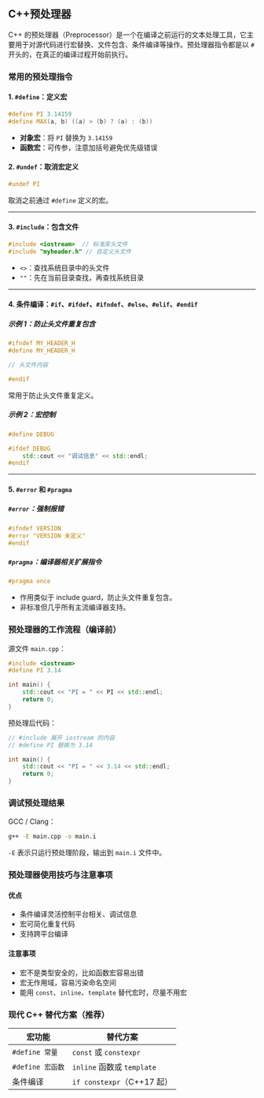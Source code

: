 ## C++预处理器

C++ 的预处理器（Preprocessor）是一个在编译之前运行的文本处理工具，它主要用于对源代码进行宏替换、文件包含、条件编译等操作。预处理器指令都是以 `#` 开头的，在真正的编译过程开始前执行。

### 常用的预处理指令

#### 1. `#define`：定义宏

```cpp
#define PI 3.14159
#define MAX(a, b) ((a) > (b) ? (a) : (b))
```

- **对象宏**：将 `PI` 替换为 `3.14159`
- **函数宏**：可传参，注意加括号避免优先级错误

#### 2. `#undef`：取消宏定义

```cpp
#undef PI
```

取消之前通过 `#define` 定义的宏。

------

#### 3. `#include`：包含文件

```cpp
#include <iostream>  // 标准库头文件
#include "myheader.h" // 自定义头文件
```

- `<>`：查找系统目录中的头文件
- `""`：先在当前目录查找，再查找系统目录

------

#### 4. 条件编译：`#if`、`#ifdef`、`#ifndef`、`#else`、`#elif`、`#endif`

##### 示例 1：防止头文件重复包含

```cpp
#ifndef MY_HEADER_H
#define MY_HEADER_H

// 头文件内容

#endif
```

常用于防止头文件重复定义。

##### 示例 2：宏控制

```cpp
#define DEBUG

#ifdef DEBUG
    std::cout << "调试信息" << std::endl;
#endif
```

------

#### 5. `#error` 和 `#pragma`

##### `#error`：强制报错

```cpp
#ifndef VERSION
#error "VERSION 未定义"
#endif
```

##### `#pragma`：编译器相关扩展指令

```cpp
#pragma once
```

- 作用类似于 include guard，防止头文件重复包含。
- 非标准但几乎所有主流编译器支持。

### 预处理器的工作流程（编译前）

源文件 `main.cpp`：

```cpp
#include <iostream>
#define PI 3.14

int main() {
    std::cout << "PI = " << PI << std::endl;
    return 0;
}
```

预处理后代码：

```cpp
// #include 展开 iostream 的内容
// #define PI 替换为 3.14

int main() {
    std::cout << "PI = " << 3.14 << std::endl;
    return 0;
}
```

### 调试预处理结果

GCC / Clang：

```bash
g++ -E main.cpp -o main.i
```

`-E` 表示只运行预处理阶段，输出到 `main.i` 文件中。

### 预处理器使用技巧与注意事项

#### 优点

- 条件编译灵活控制平台相关、调试信息
- 宏可简化重复代码
- 支持跨平台编译

#### 注意事项

- 宏不是类型安全的，比如函数宏容易出错
- 宏无作用域，容易污染命名空间
- 能用 `const`、`inline`、`template` 替代宏时，尽量不用宏

### 现代 C++ 替代方案（推荐）

| 宏功能           | 替代方案                   |
| ---------------- | -------------------------- |
| `#define 常量`   | `const` 或 `constexpr`     |
| `#define 宏函数` | `inline` 函数或 `template` |
| 条件编译         | `if constexpr`（C++17 起） |